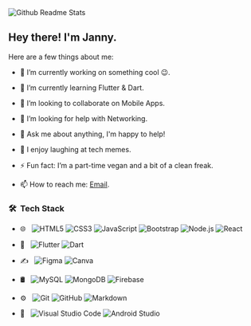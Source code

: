 <img src="https://cdn.glitch.com/f279715d-4a72-49b0-a7fa-13db71dc2a5a%2Freadme3.png?v=1610314461976" align="center" alt="Github Readme Stats" />

<h2> Hey there! I'm  Janny.</h2>



Here are a few things about me:

- 🔭 I’m currently working on something cool 😉.

- 🌱 I’m currently learning Flutter & Dart.

- 👯 I’m looking to collaborate on Mobile Apps.

- 🤔 I’m looking for help with Networking.

- 💬 Ask me about anything, I'm happy to help!

- 🤣 I enjoy laughing at tech memes.

- ⚡ Fun fact: I’m a part-time vegan and a bit of a clean freak.

- 📫 How to reach me: [Email](mailto:jannykosin@gmail.com).



<h3> 🛠 &nbsp;Tech Stack</h3>

- 🌐 &nbsp;
  ![HTML5](https://img.shields.io/badge/html5-%23E34F26.svg?&style=for-the-badge&logo=html5&logoColor=white)
  ![CSS3](https://img.shields.io/badge/css3-%231572B6.svg?&style=for-the-badge&logo=css3&logoColor=white)
  ![JavaScript](https://img.shields.io/badge/javascript-%23323330.svg?&style=for-the-badge&logo=javascript&logoColor=%23F7DF1E)
  ![Bootstrap](https://img.shields.io/badge/bootstrap-%23563D7C.svg?&style=for-the-badge&logo=bootstrap&logoColor=white)
  ![Node.js](https://img.shields.io/badge/node.js-%2343853D.svg?&style=for-the-badge&logo=node.js&logoColor=white)
  ![React](https://img.shields.io/badge/react-%2320232a.svg?&style=for-the-badge&logo=react&logoColor=%2361DAFB)

- 📱 &nbsp;
  ![Flutter](https://img.shields.io/badge/Flutter-%2302569B.svg?&style=for-the-badge&logo=Flutter&logoColor=white)
  ![Dart](https://img.shields.io/badge/dart-%230175C2.svg?&style=for-the-badge&logo=dart&logoColor=white)
  
- ✍ &nbsp;
   ![Figma](https://img.shields.io/badge/figma-%23F24E1E.svg?&style=for-the-badge&logo=figma&logoColor=white)
   ![Canva](https://img.shields.io/badge/Canva-%2300C4CC.svg?&style=for-the-badge&logo=Canva&logoColor=white)

- 🛢 &nbsp;
  ![MySQL](https://img.shields.io/badge/mysql-%2300f.svg?&style=for-the-badge&logo=mysql&logoColor=white)
  ![MongoDB](https://img.shields.io/badge/MongoDB-%234ea94b.svg?&style=for-the-badge&logo=mongodb&logoColor=white)
  ![Firebase](https://img.shields.io/badge/firebase-%23039BE5.svg?&style=for-the-badge&logo=firebase)
  
- ⚙️ &nbsp;
  ![Git](https://img.shields.io/badge/git-%23F05033.svg?&style=for-the-badge&logo=git&logoColor=white)
  ![GitHub](https://img.shields.io/badge/github-%23121011.svg?&style=for-the-badge&logo=github&logoColor=white)
  ![Markdown](https://img.shields.io/badge/markdown-%23000000.svg?&style=for-the-badge&logo=markdown&logoColor=white)

- 🔧 &nbsp;
  ![Visual Studio Code](https://img.shields.io/badge/VisualStudioCode-0078d7.svg?&style=for-the-badge&logo=visual-studio-code&logoColor=white)
  ![Android Studio](https://img.shields.io/badge/Android-3DDC84?style=for-the-badge&logo=android&logoColor=white)



